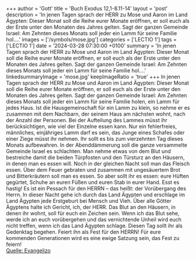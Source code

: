 +++
author = 'Gott'
title = 'Buch Exodus 12,1-8.11-14'
layout = 'post'
description = 'In jenen Tagen sprach der HERR zu Mose und Aaron im Land Ägypten: Dieser Monat soll die Reihe eurer Monate eröffnen, er soll euch als der Erste unter den Monaten des Jahres gelten. Sagt der ganzen Gemeinde Israel: Am Zehnten dieses Monats soll jeder ein Lamm für seine Familie hol....'
images = ['/symbols/mose.jpg']
categories = ['LECTIO 1']
tags = ['LECTIO 1']
date = '2024-03-28 07:30:00 +0100'
summary = 'In jenen Tagen sprach der HERR zu Mose und Aaron im Land Ägypten: Dieser Monat soll die Reihe eurer Monate eröffnen, er soll euch als der Erste unter den Monaten des Jahres gelten. Sagt der ganzen Gemeinde Israel: Am Zehnten dieses Monats soll jeder ein Lamm für seine Familie hol....'
linkedsummaryImage = 'mose.jpg'
keepImageRatio = 'true'
+++
In jenen Tagen sprach der HERR zu Mose und Aaron im Land Ägypten:
Dieser Monat soll die Reihe eurer Monate eröffnen, er soll euch als der Erste unter den Monaten des Jahres gelten.
Sagt der ganzen Gemeinde Israel: Am Zehnten dieses Monats soll jeder ein Lamm für seine Familie holen, ein Lamm für jedes Haus.<!--more-->
Ist die Hausgemeinschaft für ein Lamm zu klein, so nehme er es zusammen mit dem Nachbarn, der seinem Haus am nächsten wohnt, nach der Anzahl der Personen. Bei der Aufteilung des Lammes müsst ihr berücksichtigen, wie viel der Einzelne essen kann.
Nur ein fehlerfreies, männliches, einjähriges Lamm darf es sein, das Junge eines Schafes oder einer Ziege müsst ihr nehmen.
Ihr sollt es bis zum vierzehnten Tag dieses Monats aufbewahren. In der Abenddämmerung soll die ganze versammelte Gemeinde Israel es schlachten.
Man nehme etwas von dem Blut und bestreiche damit die beiden Türpfosten und den Türsturz an den Häusern, in denen man es essen will.
Noch in der gleichen Nacht soll man das Fleisch essen. Über dem Feuer gebraten und zusammen mit ungesäuertem Brot und Bitterkräutern soll man es essen.
So aber sollt ihr es essen: eure Hüften gegürtet, Schuhe an euren Füßen und euren Stab in eurer Hand. Esst es hastig! Es ist ein Pessach für den HERRN – das heißt: der Vorübergang des Herrn.
In dieser Nacht gehe ich durch das Land Ägypten und erschlage im Land Ägypten jede Erstgeburt bei Mensch und Vieh. Über alle Götter Ägyptens halte ich Gericht, ich, der HERR.
Das Blut an den Häusern, in denen ihr wohnt, soll für euch ein Zeichen sein. Wenn ich das Blut sehe, werde ich an euch vorübergehen und das vernichtende Unheil wird euch nicht treffen, wenn ich das Land Ägypten schlage.
Diesen Tag sollt ihr als Gedenktag begehen. Feiert ihn als Fest für den HERRN! Für eure kommenden Generationen wird es eine ewige Satzung sein, das Fest zu feiern!<br> [Quelle: Evangelizo](https://evangeliumtagfuertag.org/DE/gospel)
